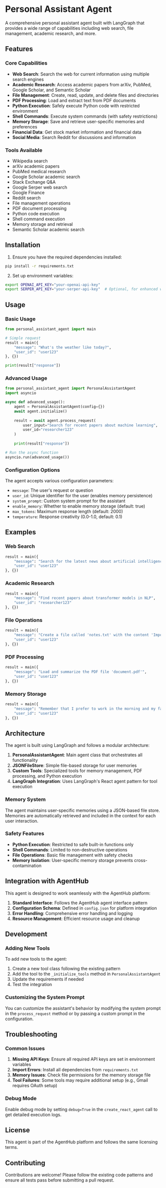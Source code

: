 # Personal Assistant Agent

A comprehensive personal assistant agent built with LangGraph that provides a wide range of capabilities including web search, file management, academic research, and more.

## Features

### Core Capabilities
- **Web Search**: Search the web for current information using multiple search engines
- **Academic Research**: Access academic papers from arXiv, PubMed, Google Scholar, and Semantic Scholar
- **File Management**: Create, read, update, and delete files and directories
- **PDF Processing**: Load and extract text from PDF documents
- **Python Execution**: Safely execute Python code with restricted environment
- **Shell Commands**: Execute system commands (with safety restrictions)
- **Memory Storage**: Save and retrieve user-specific memories and preferences
- **Financial Data**: Get stock market information and financial data
- **Social Media**: Search Reddit for discussions and information

### Tools Available
- Wikipedia search
- arXiv academic papers
- PubMed medical research
- Google Scholar academic search
- Stack Exchange Q&A
- Google Serper web search
- Google Finance
- Reddit search
- File management operations
- PDF document processing
- Python code execution
- Shell command execution
- Memory storage and retrieval
- Semantic Scholar academic search

## Installation

1. Ensure you have the required dependencies installed:
```bash
pip install -r requirements.txt
```

2. Set up environment variables:
```bash
export OPENAI_API_KEY="your-openai-api-key"
export SERPER_API_KEY="your-serper-api-key"  # Optional, for enhanced web search
```

## Usage

### Basic Usage
```python
from personal_assistant_agent import main

# Simple request
result = main({
    "message": "What's the weather like today?",
    "user_id": "user123"
}, {})

print(result["response"])
```

### Advanced Usage
```python
from personal_assistant_agent import PersonalAssistantAgent
import asyncio

async def advanced_usage():
    agent = PersonalAssistantAgent(config={})
    await agent.initialize()
    
    result = await agent.process_request(
        user_input="Search for recent papers about machine learning",
        user_id="researcher123"
    )
    
    print(result["response"])

# Run the async function
asyncio.run(advanced_usage())
```

### Configuration Options
The agent accepts various configuration parameters:

- `message`: The user's request or question
- `user_id`: Unique identifier for the user (enables memory persistence)
- `system_prompt`: Custom system prompt for the assistant
- `enable_memory`: Whether to enable memory storage (default: true)
- `max_tokens`: Maximum response length (default: 2000)
- `temperature`: Response creativity (0.0-1.0, default: 0.1)

## Examples

### Web Search
```python
result = main({
    "message": "Search for the latest news about artificial intelligence",
    "user_id": "user123"
}, {})
```

### Academic Research
```python
result = main({
    "message": "Find recent papers about transformer models in NLP",
    "user_id": "researcher123"
}, {})
```

### File Operations
```python
result = main({
    "message": "Create a file called 'notes.txt' with the content 'Important meeting notes'",
    "user_id": "user123"
}, {})
```

### PDF Processing
```python
result = main({
    "message": "Load and summarize the PDF file 'document.pdf'",
    "user_id": "user123"
}, {})
```

### Memory Storage
```python
result = main({
    "message": "Remember that I prefer to work in the morning and my favorite color is blue",
    "user_id": "user123"
}, {})
```

## Architecture

The agent is built using LangGraph and follows a modular architecture:

1. **PersonalAssistantAgent**: Main agent class that orchestrates all functionality
2. **JSONFileStore**: Simple file-based storage for user memories
3. **Custom Tools**: Specialized tools for memory management, PDF processing, and Python execution
4. **LangGraph Integration**: Uses LangGraph's React agent pattern for tool execution

### Memory System
The agent maintains user-specific memories using a JSON-based file store. Memories are automatically retrieved and included in the context for each user interaction.

### Safety Features
- **Python Execution**: Restricted to safe built-in functions only
- **Shell Commands**: Limited to non-destructive operations
- **File Operations**: Basic file management with safety checks
- **Memory Isolation**: User-specific memory storage prevents cross-contamination

## Integration with AgentHub

This agent is designed to work seamlessly with the AgentHub platform:

1. **Standard Interface**: Follows the AgentHub agent interface pattern
2. **Configuration Schema**: Defined in `config.json` for platform integration
3. **Error Handling**: Comprehensive error handling and logging
4. **Resource Management**: Efficient resource usage and cleanup

## Development

### Adding New Tools
To add new tools to the agent:

1. Create a new tool class following the existing pattern
2. Add the tool to the `_initialize_tools` method in `PersonalAssistantAgent`
3. Update the requirements if needed
4. Test the integration

### Customizing the System Prompt
You can customize the assistant's behavior by modifying the system prompt in the `process_request` method or by passing a custom prompt in the configuration.

## Troubleshooting

### Common Issues

1. **Missing API Keys**: Ensure all required API keys are set in environment variables
2. **Import Errors**: Install all dependencies from `requirements.txt`
3. **Memory Issues**: Check file permissions for the memory storage file
4. **Tool Failures**: Some tools may require additional setup (e.g., Gmail requires OAuth setup)

### Debug Mode
Enable debug mode by setting `debug=True` in the `create_react_agent` call to get detailed execution logs.

## License

This agent is part of the AgentHub platform and follows the same licensing terms.

## Contributing

Contributions are welcome! Please follow the existing code patterns and ensure all tests pass before submitting a pull request. 